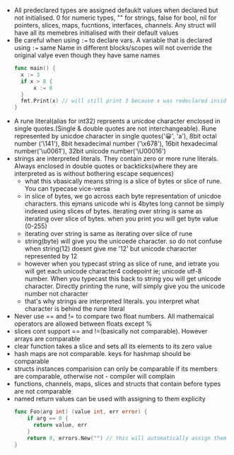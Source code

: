 - All predeclared types are assigned defauklt values when declared but not initialised. 0 for numeric types, "" for strings, false for bool, nil for pointers, slices, maps, fucntions, interfaces, channels. Any struct will have all its memebres initialised with their default values
- Be careful when using `:=` to declare vars. A variable that is declared using `:=` same Name in different blocks/scopes will not override the original valye even though they have same names   
  ```go
  func main() {
    x := 3
    if x > 8 {
        x := 8
    }
    fmt.Print(x) // will still print 3 because x was redeclared inside if block and will get different address 
  }
  ```
- A rune literal(alias for int32) reprsents a unicdoe character enclosed in single quotes.(Single & double quotes are not interchangeable). Rune represented by unicdoe character in single quotes('😀', 'a'), 8bit octal number ('\141'), 8bit hexadecimal number ('\x678'), 16bit hexadecimal number('\u0061'), 32bit unicode number('\U00016')
- strings are interpreted literals. They contain zero or more rune literals. Always enclosed in double quotes or backticks(where they are interpreted as is without bothering escape sequences)
  - what this vbasically means string is a slice of bytes or slice of rune. You can typecase vice-versa
  - in slice of bytes, we go across each byte representation of unicdoe characters. this ejmans unicode whi is 4bytes long cannot be simply indexed using slices of bytes. iterating over string is same as iterating over slice of bytes. when you print you will get byte value (0-255)
  - iterating over string is same as iterating over slice of rune
  - string(byte) will give you the unicoede character. so do not confuse when string(12) doesnt give me '12' but unicode characrter represented by 12
  - however when you typecast string as slice of rune, and ietrate you will get each unicode character4 codepoint ie; unicode utf-8 number. When you typecast this back to string you will get unicode character. Directly printing the rune, will simply give you the unicode number not character
  - that's why strings are interpreted literals. you interpret what character is behind the rune literal
- Never use == and != to compare two float numbers. All mathemaical operators are allowed between floats except %
- slices cont support == and !=(basically not comparable). However arrays are comparable
- clear function takes a slice and sets all its elements to its zero value 
- hash maps are not comparable. keys for hashmap should be comparable
- structs instances comparision can only be comparable if its members are comparable, otherwise not - compiler will complain
- functions, channels, maps, slices and structs that contain before types are not comparable 
- named return values can be used with assigning to them explicity   
  ```go
  func Foo(arg int) (value int, err error) {
      if arg == 0 {
        return value, err
      }
      return 0, errors.New("") // this will automatically assign them to named return vars and finally those named vars are returned
  }
  ```